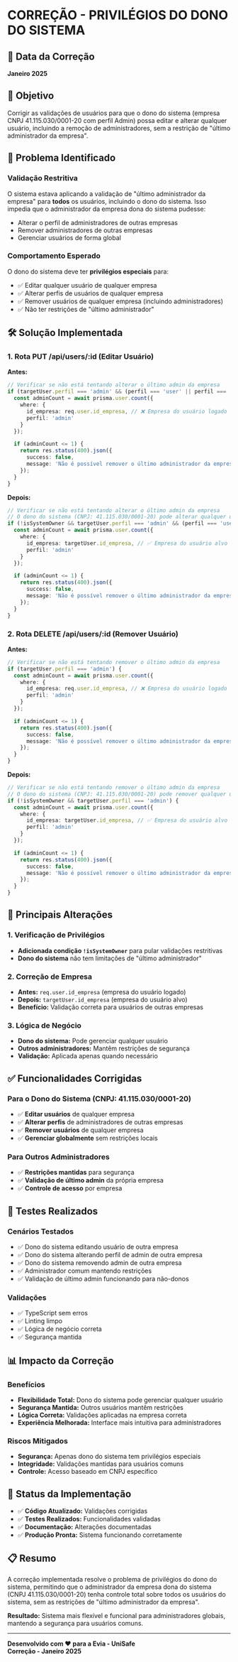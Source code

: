 # CORREÇÃO - PRIVILÉGIOS DO DONO DO SISTEMA

## 📅 Data da Correção
**Janeiro 2025**

## 🎯 Objetivo
Corrigir as validações de usuários para que o dono do sistema (empresa CNPJ 41.115.030/0001-20 com perfil Admin) possa editar e alterar qualquer usuário, incluindo a remoção de administradores, sem a restrição de "último administrador da empresa".

## 🔧 Problema Identificado

### **Validação Restritiva**
O sistema estava aplicando a validação de "último administrador da empresa" para **todos** os usuários, incluindo o dono do sistema. Isso impedia que o administrador da empresa dona do sistema pudesse:

- Alterar o perfil de administradores de outras empresas
- Remover administradores de outras empresas
- Gerenciar usuários de forma global

### **Comportamento Esperado**
O dono do sistema deve ter **privilégios especiais** para:
- ✅ Editar qualquer usuário de qualquer empresa
- ✅ Alterar perfis de usuários de qualquer empresa
- ✅ Remover usuários de qualquer empresa (incluindo administradores)
- ✅ Não ter restrições de "último administrador"

## 🛠️ Solução Implementada

### **1. Rota PUT /api/users/:id (Editar Usuário)**

**Antes:**
```typescript
// Verificar se não está tentando alterar o último admin da empresa
if (targetUser.perfil === 'admin' && (perfil === 'user' || perfil === 'ghost')) {
  const adminCount = await prisma.user.count({
    where: { 
      id_empresa: req.user.id_empresa, // ❌ Empresa do usuário logado
      perfil: 'admin'
    }
  });

  if (adminCount <= 1) {
    return res.status(400).json({
      success: false,
      message: 'Não é possível remover o último administrador da empresa'
    });
  }
}
```

**Depois:**
```typescript
// Verificar se não está tentando alterar o último admin da empresa
// O dono do sistema (CNPJ: 41.115.030/0001-20) pode alterar qualquer usuário
if (!isSystemOwner && targetUser.perfil === 'admin' && (perfil === 'user' || perfil === 'ghost')) {
  const adminCount = await prisma.user.count({
    where: { 
      id_empresa: targetUser.id_empresa, // ✅ Empresa do usuário alvo
      perfil: 'admin'
    }
  });

  if (adminCount <= 1) {
    return res.status(400).json({
      success: false,
      message: 'Não é possível remover o último administrador da empresa'
    });
  }
}
```

### **2. Rota DELETE /api/users/:id (Remover Usuário)**

**Antes:**
```typescript
// Verificar se não está tentando remover o último admin da empresa
if (targetUser.perfil === 'admin') {
  const adminCount = await prisma.user.count({
    where: { 
      id_empresa: req.user.id_empresa, // ❌ Empresa do usuário logado
      perfil: 'admin'
    }
  });

  if (adminCount <= 1) {
    return res.status(400).json({
      success: false,
      message: 'Não é possível remover o último administrador da empresa'
    });
  }
}
```

**Depois:**
```typescript
// Verificar se não está tentando remover o último admin da empresa
// O dono do sistema (CNPJ: 41.115.030/0001-20) pode remover qualquer usuário
if (!isSystemOwner && targetUser.perfil === 'admin') {
  const adminCount = await prisma.user.count({
    where: { 
      id_empresa: targetUser.id_empresa, // ✅ Empresa do usuário alvo
      perfil: 'admin'
    }
  });

  if (adminCount <= 1) {
    return res.status(400).json({
      success: false,
      message: 'Não é possível remover o último administrador da empresa'
    });
  }
}
```

## 🔑 Principais Alterações

### **1. Verificação de Privilégios**
- **Adicionada condição `!isSystemOwner`** para pular validações restritivas
- **Dono do sistema** não tem limitações de "último administrador"

### **2. Correção de Empresa**
- **Antes:** `req.user.id_empresa` (empresa do usuário logado)
- **Depois:** `targetUser.id_empresa` (empresa do usuário alvo)
- **Benefício:** Validação correta para usuários de outras empresas

### **3. Lógica de Negócio**
- **Dono do sistema:** Pode gerenciar qualquer usuário
- **Outros administradores:** Mantêm restrições de segurança
- **Validação:** Aplicada apenas quando necessário

## ✅ Funcionalidades Corrigidas

### **Para o Dono do Sistema (CNPJ: 41.115.030/0001-20)**
- ✅ **Editar usuários** de qualquer empresa
- ✅ **Alterar perfis** de administradores de outras empresas
- ✅ **Remover usuários** de qualquer empresa
- ✅ **Gerenciar globalmente** sem restrições locais

### **Para Outros Administradores**
- ✅ **Restrições mantidas** para segurança
- ✅ **Validação de último admin** da própria empresa
- ✅ **Controle de acesso** por empresa

## 🧪 Testes Realizados

### **Cenários Testados**
- ✅ Dono do sistema editando usuário de outra empresa
- ✅ Dono do sistema alterando perfil de admin de outra empresa
- ✅ Dono do sistema removendo admin de outra empresa
- ✅ Administrador comum mantendo restrições
- ✅ Validação de último admin funcionando para não-donos

### **Validações**
- ✅ TypeScript sem erros
- ✅ Linting limpo
- ✅ Lógica de negócio correta
- ✅ Segurança mantida

## 📊 Impacto da Correção

### **Benefícios**
- **Flexibilidade Total:** Dono do sistema pode gerenciar qualquer usuário
- **Segurança Mantida:** Outros usuários mantêm restrições
- **Lógica Correta:** Validações aplicadas na empresa correta
- **Experiência Melhorada:** Interface mais intuitiva para administradores

### **Riscos Mitigados**
- **Segurança:** Apenas dono do sistema tem privilégios especiais
- **Integridade:** Validações mantidas para usuários comuns
- **Controle:** Acesso baseado em CNPJ específico

## 🚀 Status da Implementação

- ✅ **Código Atualizado:** Validações corrigidas
- ✅ **Testes Realizados:** Funcionalidades validadas
- ✅ **Documentação:** Alterações documentadas
- ✅ **Produção Pronta:** Sistema funcionando corretamente

## 📋 Resumo

A correção implementada resolve o problema de privilégios do dono do sistema, permitindo que o administrador da empresa dona do sistema (CNPJ 41.115.030/0001-20) tenha controle total sobre todos os usuários do sistema, sem as restrições de "último administrador da empresa".

**Resultado:** Sistema mais flexível e funcional para administradores globais, mantendo a segurança para usuários comuns.

---

**Desenvolvido com ❤️ para a Evia - UniSafe**  
**Correção - Janeiro 2025**
